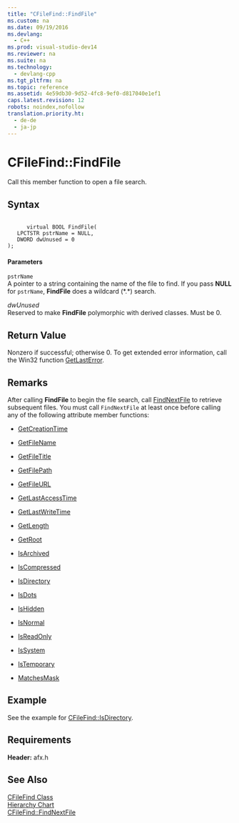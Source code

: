 ```yaml
---
title: "CFileFind::FindFile"
ms.custom: na
ms.date: 09/19/2016
ms.devlang: 
  - C++
ms.prod: visual-studio-dev14
ms.reviewer: na
ms.suite: na
ms.technology: 
  - devlang-cpp
ms.tgt_pltfrm: na
ms.topic: reference
ms.assetid: 4e59db30-9d52-4fc8-9ef0-d817040e1ef1
caps.latest.revision: 12
robots: noindex,nofollow
translation.priority.ht: 
  - de-de
  - ja-jp
---
```

# CFileFind::FindFile
Call this member function to open a file search.  
  
## Syntax  
  
```  
  
      virtual BOOL FindFile(  
   LPCTSTR pstrName = NULL,  
   DWORD dwUnused = 0   
);  
```  
  
#### Parameters  
 `pstrName`  
 A pointer to a string containing the name of the file to find. If you pass **NULL** for `pstrName`, **FindFile** does a wildcard (*.\*) search.  
  
 *dwUnused*  
 Reserved to make **FindFile** polymorphic with derived classes. Must be 0.  
  
## Return Value  
 Nonzero if successful; otherwise 0. To get extended error information, call the Win32 function [GetLastError](http://msdn.microsoft.com/library/windows/desktop/ms679360).  
  
## Remarks  
 After calling **FindFile** to begin the file search, call [FindNextFile](../vs140/CFileFind--FindNextFile.md) to retrieve subsequent files. You must call `FindNextFile` at least once before calling any of the following attribute member functions:  
  
-   [GetCreationTime](../vs140/CFileFind--GetCreationTime.md)  
  
-   [GetFileName](../vs140/CFileFind--GetFileName.md)  
  
-   [GetFileTitle](../vs140/CFileFind--GetFileTitle.md)  
  
-   [GetFilePath](../vs140/CFileFind--GetFilePath.md)  
  
-   [GetFileURL](../vs140/CFileFind--GetFileURL.md)  
  
-   [GetLastAccessTime](../vs140/CFileFind--GetLastAccessTime.md)  
  
-   [GetLastWriteTime](../vs140/CFileFind--GetLastWriteTime.md)  
  
-   [GetLength](../vs140/CFileFind--GetLength.md)  
  
-   [GetRoot](../vs140/CFileFind--GetRoot.md)  
  
-   [IsArchived](../vs140/CFileFind--IsArchived.md)  
  
-   [IsCompressed](../vs140/CFileFind--IsCompressed.md)  
  
-   [IsDirectory](../vs140/CFileFind--IsDirectory.md)  
  
-   [IsDots](../vs140/CFileFind--IsDots.md)  
  
-   [IsHidden](../vs140/CFileFind--IsHidden.md)  
  
-   [IsNormal](../vs140/CFileFind--IsNormal.md)  
  
-   [IsReadOnly](../vs140/CFileFind--IsReadOnly.md)  
  
-   [IsSystem](../vs140/CFileFind--IsSystem.md)  
  
-   [IsTemporary](../vs140/CFileFind--IsTemporary.md)  
  
-   [MatchesMask](../vs140/CFileFind--MatchesMask.md)  
  
## Example  
 See the example for [CFileFind::IsDirectory](../vs140/CFileFind--IsDirectory.md).  
  
## Requirements  
 **Header:** afx.h  
  
## See Also  
 [CFileFind Class](../vs140/CFileFind-Class.md)   
 [Hierarchy Chart](../vs140/Hierarchy-Chart.md)   
 [CFileFind::FindNextFile](../vs140/CFileFind--FindNextFile.md)
